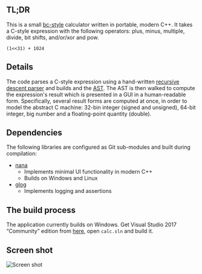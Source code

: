 ## TL;DR
This is a small [bc-style](https://www.gnu.org/software/bc/) calculator written in portable, modern C++. It takes a C-style expression with the following operators: plus, minus, multiple, divide, bit shifts, and/or/xor and pow.

```(1<<31) + 1024```

## Details
The code parses a C-style expression using a hand-written [recursive descent parser](https://en.wikipedia.org/wiki/Recursive_descent_parser) and builds and the [AST](https://en.wikipedia.org/wiki/Abstract_syntax_tree). The AST is then walked to compute the expression's result which is presented in a GUI in a human-readable form. Specifically, several result forms are computed at once, in order to model the abstract C machine: 32-bin integer (signed and unsigned), 64-bit integer, big number and a floating-point quantity (double).

## Dependencies
The following libraries are configured as Git sub-modules and built during compilation:
* [nana](https://github.com/cnjinhao/nana)
  * Implements minimal UI functionality in modern C++
  * Builds on Windows and Linux
* [glog](https://github.com/google/glog)
  * Implements logging and assertions

## The build process
The application currently builds on Windows. Get Visual Studio 2017 “Community” edition from [here](https://www.visualstudio.com/), open `calc.sln` and build it. 

## Screen shot
![Screen shot](https://github.com/os12/calc/raw/master/docs/calc.png)
